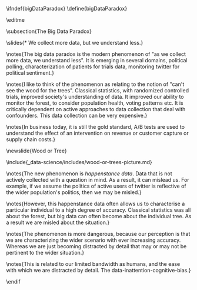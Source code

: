 \ifndef{bigDataParadox}
\define{bigDataParadox}

\editme

\subsection{The Big Data Paradox}

\slides{* We collect more data, but we understand less.}

\notes{The big data paradox is the modern phenomenon of "as we collect more data, we understand less". It is emerging in several domains, political polling, characterization of patients for trials data, monitoring twitter for political sentiment.}

\notes{I like to think of the phenomenon as relating to the notion of "can't see the wood for the trees". Classical statistics, with randomized controlled trials, improved society's understanding of data. It improved our ability to monitor the forest, to consider population health, voting patterns etc. It is critically dependent on active approaches to data collection that deal with confounders. This data collection can be very expensive.}

\notes{In business today, it is still the gold standard, A/B tests are used to understand the effect of an intervention on revenue or customer capture or supply chain costs.}

\newslide{Wood or Tree}

\include{_data-science/includes/wood-or-trees-picture.md}

\notes{The new phenomenon is *happenstance data*. Data that is not actively collected with a question in mind. As a result, it can mislead us. For example, if we assume the politics of active users of twitter is reflective of the wider population's politics, then we may be misled.}

\notes{However, this happenstance data often allows us to characterise a particular individual to a high degree of accuracy. Classical statistics was all about the forest, but big data can often become about the individual tree. As a result we are misled about the situation.}

\notes{The phenomenon is more dangerous, because our perception is that we are characterizing the wider scenario with ever increasing accuracy. Whereas we are just becoming distracted by detail that may or may not be pertinent to the wider situation.}

\notes{This is related to our limited bandwidth as humans, and the ease with which we are distracted by detail. The data-inattention-cognitive-bias.}


\endif
